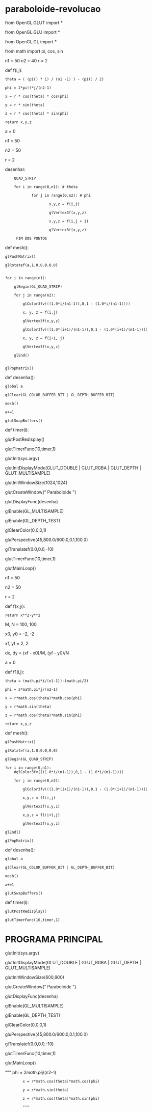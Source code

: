 # paraboloide-revolucao

from OpenGL.GLUT import *

from OpenGL.GLU import *

from OpenGL.GL import *

from math import pi, cos, sin

n1 = 50
n2 = 40
r = 2


def f(i,j):

    theta = ( (pi() * i) / (n1 -1) ) - (pi() / 2)
    
    phi = 2*pi()*j/(n2-1)
    
    x = r * cos(theta) * cos(phi)
    
    y = r * sin(theta)
    
    z = r * cos(theta) * sin(phi)
    
    return x,y,z


a = 0

n1 = 50

n2 = 50

r = 2

desenhar:

        QUAD_STRIP
        
        for i in range(0,n1): # theta
        
                for j in range(0,n2): # phi
                
                        x,y,z = f(i,j)
                        
                        glVertex3f(x,y,z)
                        
                        x,y,z = f(i,j + 1)
                        
                        glVertex3f(x,y,z)
                        
         FIM DOS PONTOS


def mesh():

    glPushMatrix()
    
    glRotatef(a,1.0,0.0,0.0)
    

    for i in range(n1):
        
        glBegin(GL_QUAD_STRIP)
        
        for j in range(n2):
            
            glColor3fv(((1.0*i/(n1-1)),0,1 - (1.0*i/(n1-1))))
            
            x, y, z = f(i,j)
            
            glVertex3f(x,y,z)

            glColor3fv(((1.0*(i+1)/(n1-1)),0,1 - (1.0*(i+1)/(n1-1))))
            
            x, y, z = f(i+1, j)
            
            glVertex3f(x,y,z)
            
        glEnd()


    glPopMatrix()

def desenha():

    global a
    
    glClear(GL_COLOR_BUFFER_BIT | GL_DEPTH_BUFFER_BIT)
    
    mesh()
    
    a+=1
    
    glutSwapBuffers()
  
def timer(i):

glutPostRedisplay()

glutTimerFunc(10,timer,1)

glutInit(sys.argv)

glutInitDisplayMode(GLUT_DOUBLE | GLUT_RGBA | GLUT_DEPTH | GLUT_MULTISAMPLE)

glutInitWindowSize(1024,1024)

glutCreateWindow(" Paraboloide ")

glutDisplayFunc(desenha)

glEnable(GL_MULTISAMPLE)

glEnable(GL_DEPTH_TEST)

glClearColor(0,0,0,1)

gluPerspective(45,800.0/600.0,0.1,100.0)

glTranslatef(0.0,0.0,-10)

glutTimerFunc(10,timer,1)

glutMainLoop()

n1 = 50

n2 = 50

r = 2


def f(x,y):

    return x**2-y**2

M, N = 100, 100

x0, y0 = -2, -2

xf, yf = 2, 2

dx, dy = (xf - x0)/M, (yf - y0)/N

a = 0

def f1(i,j):

    theta = (math.pi*i/(n1-1))-(math.pi/2)
    
    phi = 2*math.pi*j/(n2-1)
    
    x = r*math.cos(theta)*math.cos(phi)
    
    y = r*math.sin(theta)
    
    z = r*math.cos(theta)*math.sin(phi)
    
    return x,y,z

def mesh():

    glPushMatrix()
    
    glRotatef(a,1.0,0.0,0.0)
    
    glBegin(GL_QUAD_STRIP)
    
    for i in range(0,n1): 
        #glColor3fv(((1.0*i/(n1-1)),0,1 - (1.0*i/(n1-1))))
        
        for j in range(0,n2): 
        
            glColor3fv(((1.0*(i+1)/(n1-1)),0,1 - (1.0*(i+1)/(n1-1))))
            
            x,y,z = f1(i,j)
            
            glVertex3f(x,y,z)
            
            x,y,z = f1(i+1,j)
            
            glVertex3f(x,y,z)

    glEnd()
    
    glPopMatrix()




def desenha():

    global a
    
    glClear(GL_COLOR_BUFFER_BIT | GL_DEPTH_BUFFER_BIT)
    
    mesh()
    
    a+=1
    
    glutSwapBuffers()
  
def timer(i):

    glutPostRedisplay()
    
    glutTimerFunc(10,timer,1)

# PROGRAMA PRINCIPAL
glutInit(sys.argv)

glutInitDisplayMode(GLUT_DOUBLE | GLUT_RGBA | GLUT_DEPTH | GLUT_MULTISAMPLE)

glutInitWindowSize(600,600)

glutCreateWindow(" Paraboloide ")

glutDisplayFunc(desenha)

glEnable(GL_MULTISAMPLE)

glEnable(GL_DEPTH_TEST)

glClearColor(0,0,0,1)

gluPerspective(45,800.0/600.0,0.1,100.0)

glTranslatef(0.0,0.0,-10)

glutTimerFunc(10,timer,1)

glutMainLoop()




"""
 phi = 2*math.pi*j/(n2-1)
 
            x = r*math.cos(theta)*math.cos(phi)
            
            y = r*math.sin(theta)
            
            z = r*math.cos(theta)*math.sin(phi)
            
            """
